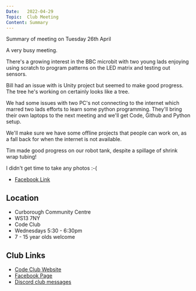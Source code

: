 ```yaml
---
Date:   2022-04-29
Topic:  Club Meeting
Content: Summary
---
```

Summary of  meeting on Tuesday 26th April

A very busy meeting. 

There's a growing interest in the BBC microbit with two young lads enjoying using scratch to program patterns on the LED matrix and testing out sensors.

Bill had an issue with is Unity project but seemed to make good progress. The tree he's working on certainly looks like a tree.

We had some issues with two PC's not connecting to the internet which marred two lads efforts to learn some python programming. They'll bring their own laptops to the next meeting and we'll get Code, Github and Python setup.

We'll make sure we have some offline projects that people can work on, as a fall back for when the internet is not available.

Tim made good progress on our robot tank, despite a spillage of shrink wrap tubing!

I didn't get time to take any photos :-(



* [Facebook Link](https://www.facebook.com/1481985248595237/posts/4808903852570010/)

## Location

* Curborough Community Centre
* WS13 7NY
* Code Club
* Wednesdays 5:30 - 6:30pm
* 7 - 15 year olds welcome

## Club Links

* [Code Club Website](https://lichfield-code-club.github.io/)
* [Facebook Page](https://www.facebook.com/LichfieldCoders)
* [Discord club messages](https://discord.gg/szz6xGK)
